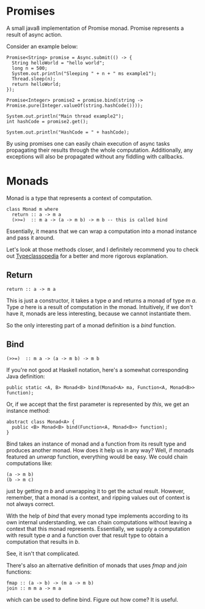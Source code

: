 Promises
========

A small java8 implementation of Promise monad. Promise represents a result of async action.

Consider an example below:

    Promise<String> promise = Async.submit(() -> {
      String helloWorld = "hello world";
      long n = 500;
      System.out.println("Sleeping " + n + " ms example1");
      Thread.sleep(n);
      return helloWorld;
    });

    Promise<Integer> promise2 = promise.bind(string -> Promise.pure(Integer.valueOf(string.hashCode())));

    System.out.println("Main thread example2");
    int hashCode = promise2.get();

    System.out.println("HashCode = " + hashCode);

By using promises one can easily chain execution of async tasks propagating their results through the whole computation.
Additionally, any exceptions will also be propagated without any fiddling with callbacks.


Monads
======

Monad is a type that represents a context of computation.

    class Monad m where
      return :: a -> m a
      (>>=)  :: m a -> (a -> m b) -> m b -- this is called bind

Essentially, it means that we can wrap a computation into a monad instance and pass it around.

Let's look at those methods closer, and I definitely recommend you to check
out [Typeclassopedia](http://www.haskell.org/haskellwiki/Typeclassopedia) for a better and more rigorous explanation.

Return
------
    return :: a -> m a

This is just a constructor, it takes a type *a* and returns a monad of type *m a*.
Type *a* here is a result of computation in the monad.
Intuitively, if we don't have it, monads are less interesting, because we cannot instantiate them.

So the only interesting part of a monad definition is a *bind* function.

Bind
----
    (>>=)  :: m a -> (a -> m b) -> m b

If you're not good at Haskell notation, here's a somewhat corresponding Java definition:

    public static <A, B> Monad<B> bind(Monad<A> ma, Function<A, Monad<B>> function);

Or, if we accept that the first parameter is represented by *this*, we get an instance method:

    abstract class Monad<A> {
      public <B> Monad<B> bind(Function<A, Monad<B>> function);
    }

Bind takes an instance of monad and a function from its result type and produces another monad.
How does it help us in any way? Well, if monads featured an *unwrap* function, everything would be easy.
We could chain computations like:

    (a -> m b)
    (b -> m c)

just by getting *m b* and unwrapping it to get the actual result. However, remember, that a monad is a context, and ripping values out of context is not always correct.

With the help of *bind* that every monad type implements according to its own internal understanding, we can chain computations without leaving a context that this monad represents.
Essentially, we supply a computation with result type *a* and a function over that result type to obtain a computation that results in *b*.

See, it isn't that complicated.

There's also an alternative definition of monads that uses *fmap* and *join* functions:

    fmap :: (a -> b) -> (m a -> m b)
    join :: m m a -> m a

which can be used to define bind. Figure out how come? It is useful.





